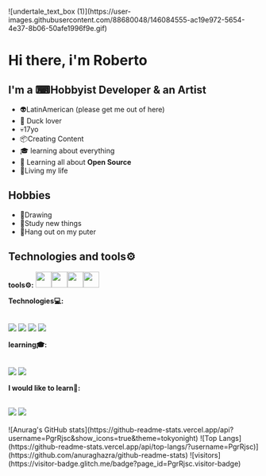 <div style ="display: inline_block" ><br>
 ![undertale_text_box (1)](https://user-images.githubusercontent.com/88680048/146084555-ac19e972-5654-4e37-8b06-50afe1996f9e.gif)
</div>

# Hi there, i'm  Roberto

## I'm a ⌨Hobbyist Developer & an Artist

 - 👽LatinAmerican (please get me out of here)
 - 🦆 Duck lover
 - 💀17yo 
 - 📦Creating Content
 - 🎓 learning about everything
 - 🌱  Learning all about  **Open Source**
 - 🤑Living my life
## Hobbies
 - 🎨Drawing
 - 🦍Study new things
 - 👻Hang out on my puter
 ## Technologies and tools⚙
 **tools⚙:**
 <img height="32" width="32" src="https://unpkg.com/simple-icons@v6/icons/visualstudiocode.svg" /><img height="32" width="32" src="https://unpkg.com/simple-icons@v6/icons/godotengine.svg" /><img height="32" width="32" src="https://unpkg.com/simple-icons@v6/icons/unity.svg" /><img height="32" width="32" src="https://unpkg.com/simple-icons@v6/icons/krita.svg" />
 
 
**Technologies💻:**

<div style ="display: inline_block" ><br>
<img src=https://img.shields.io/badge/HTML5-E34F26?style=for-the-badge&logo=html5&logoColor=white></img>
<img src=https://img.shields.io/badge/CSS3-1572B6?style=for-the-badge&logo=css3&logoColor=white></img>
<img src=https://img.shields.io/badge/JavaScript-323330?style=for-the-badge&logo=javascript&logoColor=F7DF1E></img>
<img src=https://img.shields.io/badge/Unity-100000?style=for-the-badge&logo=unity&logoColor=white></img>
</div>

**learning🎓:**
<div style ="display: inline_block" ><br>
<img src=https://img.shields.io/badge/Node.js-43853D?style=for-the-badge&logo=node.js&logoColor=white></img>
<img src=https://img.shields.io/badge/React-20232A?style=for-the-badge&logo=react&logoColor=61DAFB></img>
</div>

**I would like to learn🌱:**
<div style ="display: inline_block" ><br>
<img src=https://img.shields.io/badge/Flutter-02569B?style=for-the-badge&logo=flutter&logoColor=white></img>
<img src=https://img.shields.io/badge/React_Native-20232A?style=for-the-badge&logo=react&logoColor=61DAFB></img>
</div>

<div style ="display: inline_block" ><br>
![Anurag's GitHub stats](https://github-readme-stats.vercel.app/api?username=PgrRjsc&show_icons=true&theme=tokyonight)
![Top Langs](https://github-readme-stats.vercel.app/api/top-langs/?username=PgrRjsc)](https://github.com/anuraghazra/github-readme-stats)
![visitors](https://visitor-badge.glitch.me/badge?page_id=PgrRjsc.visitor-badge)
</div>
